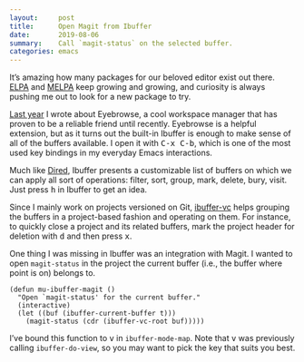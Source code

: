 ```yaml
---
layout:     post
title:      Open Magit from Ibuffer
date:       2019-08-06
summary:    Call `magit-status` on the selected buffer.
categories: emacs
---
```


It’s amazing how many packages for our beloved editor exist out there.
[ELPA](https://elpa.gnu.org/) and [MELPA](https://melpa.org/) keep growing and
growing, and curiosity is always pushing me out to look for a new package to
try.

[Last year](https://manuel-uberti.github.io/emacs/2017/08/06/eyebrowse/) I wrote
about Eyebrowse, a cool workspace manager that has proven to be a reliable
friend until recently. Eyebrowse is a helpful extension, but as it turns out the
built-in Ibuffer is enough to make sense of all of the buffers available. I open
it with <kbd>C-x C-b</kbd>, which is one of the most used key bindings in my
everyday Emacs interactions.

Much like
[Dired](https://www.gnu.org/software/emacs/manual/html_node/emacs/Dired.html),
Ibuffer presents a customizable list of buffers on which we can apply all sort
of operations: filter, sort, group, mark, delete, bury, visit. Just press
<kbd>h</kbd> in Ibuffer to get an idea.

Since I mainly work on projects versioned on Git,
[ibuffer-vc](https://www.gnu.org/software/emacs/manual/html_node/emacs/Dired.html)
helps grouping the buffers in a project-based fashion and operating on them. For
instance, to quickly close a project and its related buffers, mark the project
header for deletion with <kbd>d</kbd> and then press <kbd>x</kbd>.

One thing I was missing in Ibuffer was an integration with Magit. I wanted to
open `magit-status` in the project the current buffer (i.e., the buffer where
point is on) belongs to.

``` emacs-lisp
(defun mu-ibuffer-magit ()
  "Open `magit-status' for the current buffer."
  (interactive)
  (let ((buf (ibuffer-current-buffer t)))
    (magit-status (cdr (ibuffer-vc-root buf)))))
```

I’ve bound this function to <kbd>v</kbd> in `ibuffer-mode-map`. Note that
<kbd>v</kbd> was previously calling `ibuffer-do-view`, so you may want to pick
the key that suits you best.
